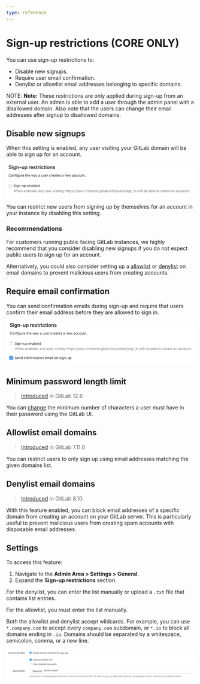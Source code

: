```yaml
---
type: reference
---
```


# Sign-up restrictions **(CORE ONLY)**

You can use sign-up restrictions to:

- Disable new signups.
- Require user email confirmation.
- Denylist or allowlist email addresses belonging to specific domains.

NOTE: **Note:**
These restrictions are only applied during sign-up from an external user. An admin is
able to add a user through the admin panel with a disallowed domain. Also
note that the users can change their email addresses after signup to
disallowed domains.

## Disable new signups

When this setting is enabled, any user visiting your GitLab domain will be able to sign up for an account.

![Disable signups](img/disable_signup_v12_7.png)

You can restrict new users from signing up by themselves for an account in your instance by disabling this setting.

### Recommendations

For customers running public facing GitLab instances, we highly recommend that you
consider disabling new signups if you do not expect public users to sign up for an
account.

Alternatively, you could also consider setting up a
[allowlist](#allowlist-email-domains) or [denylist](#denylist-email-domains) on
email domains to prevent malicious users from creating accounts.

## Require email confirmation

You can send confirmation emails during sign-up and require that users confirm
their email address before they are allowed to sign in.

![Email confirmation](img/email_confirmation_v12_7.png)

## Minimum password length limit

> [Introduced](https://gitlab.com/gitlab-org/gitlab/-/merge_requests/20661) in GitLab 12.6

You can [change](../../../security/password_length_limits.md#modify-minimum-password-length-using-gitlab-ui)
the minimum number of characters a user must have in their password using the GitLab UI.

## Allowlist email domains

> [Introduced](https://gitlab.com/gitlab-org/gitlab-foss/-/merge_requests/598) in GitLab 7.11.0

You can restrict users to only sign up using email addresses matching the given
domains list.

## Denylist email domains

> [Introduced](https://gitlab.com/gitlab-org/gitlab-foss/-/merge_requests/5259) in GitLab 8.10.

With this feature enabled, you can block email addresses of a specific domain
from creating an account on your GitLab server. This is particularly useful
to prevent malicious users from creating spam accounts with disposable email
addresses.

## Settings

To access this feature:

1. Navigate to the **Admin Area > Settings > General**.
1. Expand the **Sign-up restrictions** section.

For the denylist, you can enter the list manually or upload a `.txt` file that
contains list entries.

For the allowlist, you must enter the list manually.

Both the allowlist and denylist accept wildcards. For example, you can use
`*.company.com` to accept every `company.com` subdomain, or `*.io` to block all
domains ending in `.io`. Domains should be separated by a whitespace,
semicolon, comma, or a new line.

![Domain Denylist](img/domain_denylist.png)

<!-- ## Troubleshooting

Include any troubleshooting steps that you can foresee. If you know beforehand what issues
one might have when setting this up, or when something is changed, or on upgrading, it's
important to describe those, too. Think of things that may go wrong and include them here.
This is important to minimize requests for support, and to avoid doc comments with
questions that you know someone might ask.

Each scenario can be a third-level heading, e.g. `### Getting error message X`.
If you have none to add when creating a doc, leave this section in place
but commented out to help encourage others to add to it in the future. -->
